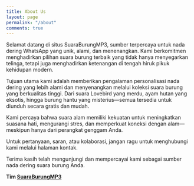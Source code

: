 ```yaml
---
title: About Us
layout: page
permalink: "/about"
comments: true
---
```


Selamat datang di situs SuaraBurungMP3, sumber terpercaya untuk nada dering WhatsApp yang unik, alami, dan menenangkan. Kami berkomitmen menghadirkan pilihan suara burung terbaik yang tidak hanya menyegarkan telinga, tetapi juga menghadirkan ketenangan di tengah hiruk pikuk kehidupan modern.

Tujuan utama kami adalah memberikan pengalaman personalisasi nada dering yang lebih alami dan menyenangkan melalui koleksi suara burung yang berkualitas tinggi. Dari suara Lovebird yang merdu, ayam hutan yang eksotis, hingga burung hantu yang misterius—semua tersedia untuk diunduh secara gratis dan mudah.

Kami percaya bahwa suara alam memiliki kekuatan untuk meningkatkan suasana hati, mengurangi stres, dan memperkuat koneksi dengan alam—meskipun hanya dari perangkat genggam Anda.

Untuk pertanyaan, saran, atau kolaborasi, jangan ragu untuk menghubungi kami melalui halaman kontak.

Terima kasih telah mengunjungi dan mempercayai kami sebagai sumber nada dering suara burung Anda.

**Tim [SuaraBurungMP3](https://suaraburungmp3.github.io/)**
